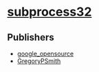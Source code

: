 # [subprocess32](https://pypi.org/project/subprocess32)



## Publishers
- [google_opensource](https://pypi.org/user/google_opensource)
- [GregoryPSmith](https://pypi.org/user/GregoryPSmith)

